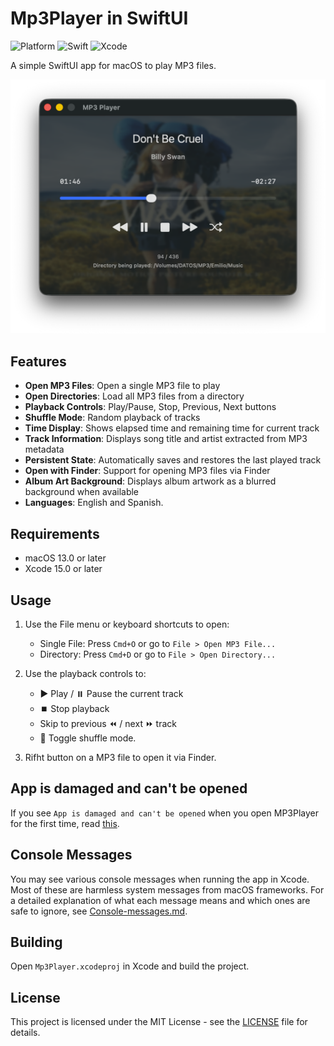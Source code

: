 # Mp3Player in SwiftUI

![Platform](https://img.shields.io/badge/macOS-13+-orange.svg)
![Swift](https://img.shields.io/badge/Swift-5-color=9494ff.svg)
![Xcode](https://img.shields.io/badge/Xcode-15.2+-lavender.svg)

A simple SwiftUI app for macOS to play MP3 files.

<img src="Images/Main-window.png" width="600px">

## Features

- **Open MP3 Files**: Open a single MP3 file to play
- **Open Directories**: Load all MP3 files from a directory
- **Playback Controls**: Play/Pause, Stop, Previous, Next buttons
- **Shuffle Mode**: Random playback of tracks
- **Time Display**: Shows elapsed time and remaining time for current track
- **Track Information**: Displays song title and artist extracted from MP3 metadata
- **Persistent State**: Automatically saves and restores the last played track
- **Open with Finder**: Support for opening MP3 files via Finder
- **Album Art Background**: Displays album artwork as a blurred background when available
- **Languages**: English and Spanish.

## Requirements

- macOS 13.0 or later
- Xcode 15.0 or later

## Usage

1. Use the File menu or keyboard shortcuts to open:
 	- Single File: Press `Cmd+O` or go to `File > Open MP3 File...`
	- Directory: Press `Cmd+D` or go to `File > Open Directory...`

2. Use the playback controls to:
 	- ▶️ Play / ⏸️ Pause the current track
 	- ⏹️ Stop playback
 	- Skip to previous ⏪️ / next ⏩️ track
 	- 🔀 Toggle shuffle mode.
	
3. Rifht button on a MP3 file to open it via Finder.

## App is damaged and can't be opened

If you see `App is damaged and can't be opened` when you open MP3Player for the first time, read [this](App-damaged.md).

## Console Messages

You may see various console messages when running the app in Xcode. Most of these are harmless system messages from macOS frameworks. For a detailed explanation of what each message means and which ones are safe to ignore, see [Console-messages.md](DOCS/Console-messages.md).

## Building

Open `Mp3Player.xcodeproj` in Xcode and build the project.

## License

This project is licensed under the MIT License - see the [LICENSE](LICENSE) file for details.
